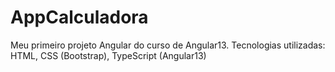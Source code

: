 # AppCalculadora

Meu primeiro projeto Angular do curso de Angular13. 
Tecnologias utilizadas: HTML, CSS (Bootstrap), TypeScript (Angular13)